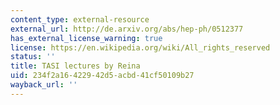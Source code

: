 ```yaml
---
content_type: external-resource
external_url: http://de.arxiv.org/abs/hep-ph/0512377
has_external_license_warning: true
license: https://en.wikipedia.org/wiki/All_rights_reserved
status: ''
title: TASI lectures by Reina
uid: 234f2a16-4229-42d5-acbd-41cf50109b27
wayback_url: ''
---
```

